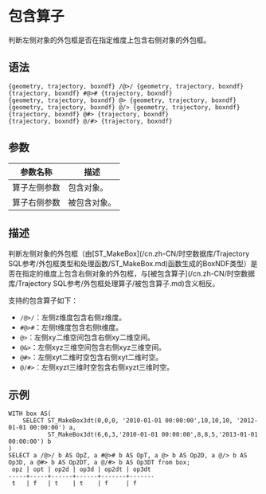 # 包含算子

判断左侧对象的外包框是否在指定维度上包含右侧对象的外包框。

## 语法

```
{geometry, trajectory, boxndf} /@>/ {geometry, trajectory, boxndf}
{trajectory, boxndf} #@># {trajectory, boxndf}
{geometry, trajectory, boxndf} @> {geometry, trajectory, boxndf}
{geometry, trajectory, boxndf} @/> {geometry, trajectory, boxndf}
{trajectory, boxndf} @#> {trajectory, boxndf}
{trajectory, boxndf} @/#> {trajectory, boxndf}
```

## 参数

|参数名称|描述|
|----|--|
|算子左侧参数|包含对象。|
|算子右侧参数|被包含对象。|

## 描述

判断左侧对象的外包框（由[ST\_MakeBox](/cn.zh-CN/时空数据库/Trajectory SQL参考/外包框类型和处理函数/ST_MakeBox.md)函数生成的BoxNDF类型）是否在指定的维度上包含右侧对象的外包框，与[被包含算子](/cn.zh-CN/时空数据库/Trajectory SQL参考/外包框处理算子/被包含算子.md)含义相反。

支持的包含算子如下：

-   `/@>/`：左侧z维度包含右侧z维度。
-   `#@>#`：左侧t维度包含右侧t维度。
-   `@>`：左侧xy二维空间包含右侧xy二维空间。
-   `@&>`：左侧xyz三维空间包含右侧xyz三维空间。
-   `@#>`：左侧xyt二维时空包含右侧xyt二维时空。
-   `@/#>`：左侧xyzt三维时空包含右侧xyzt三维时空。

## 示例

```
WITH box AS(
    SELECT ST_MakeBox3dt(0,0,0, '2010-01-01 00:00:00',10,10,10, '2012-01-01 00:00:00') a,
           ST_MakeBox3dt(6,6,3,'2010-01-01 00:00:00',8,8,5,'2013-01-01 00:00:00') b
)
SELECT a /@>/ b AS OpZ, a #@># b AS OpT, a @> b AS Op2D, a @/> b AS Op3D, a @#> b AS Op2DT, a @/#> b AS Op3DT from box;
 opz | opt | op2d | op3d | op2dt | op3dt 
-----+-----+------+------+-------+-------
 t   | f   | t    | t    | f     | f
```

